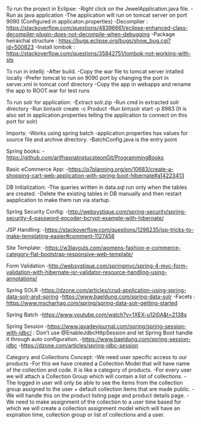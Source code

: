 To run the project in Eclipse:
	-Right click on the JewelApplication.java file.
	-Run as java application
	-The application will run on tomcat server on port 9090 (Configured in applicaton.properties)
	-Decomplier : https://stackoverflow.com/questions/48396661/eclipse-enhanced-class-decompiler-plugin-does-not-decompile-when-debugging
	-Package heiraichal structure : https://bugs.eclipse.org/bugs/show_bug.cgi?id=500823
	-Install lombok : https://stackoverflow.com/questions/35842751/lombok-not-working-with-sts
	
To run in intellij:
	-After build.
	-Copy the war file to tomcat server intalled locally
	-Prefer tomcat to run on 9090 port by changing the port in server.xml in tomcat conf directory
	-Copy the app in webapps and rename the app to ROOT.war for test runs
	
To run solr for application:
	-Extract solr.zip
	-Run cmd in extracted solr directory
	-Run bin\solr create -c Product
	-Run bin\solr start -p 8983 (It is also set in application.properties telling the application to connect on this port for solr)
	
Imports:
	-Works using spring batch
	-application.properties has values for source file and archive directory.
	-BatchConfig.java is the entry point

Spring books:
	-https://github.com/arifhasnatnstucsteonGit/ProgrammingBooks

Basic eCommerce App:
	-https://o7planning.org/en/10683/create-a-shopping-cart-web-application-with-spring-boot-hibernate#a14223413
	
DB Initialization:
	-The queries written in data.sql run only when the tables are created.
	-Delete the existing tables in DB manually and then restart aapplication to make them run via startup.
	
Spring Security Config:
	-http://websystique.com/spring-security/spring-security-4-password-encoder-bcrypt-example-with-hibernate/
	
JSP Handling:
	-https://stackoverflow.com/questions/1296235/jsp-tricks-to-make-templating-easier#comment-1127458

Site Template:
	-https://w3layouts.com/womens-fashion-e-commerce-category-flat-bootstrap-responsive-web-template/
	
Form Validation
	-http://websystique.com/springmvc/spring-4-mvc-form-validation-with-hibernate-jsr-validator-resource-handling-using-annotations/

Spring SOLR
	-https://dzone.com/articles/crud-application-using-spring-data-solr-and-spring
	-https://www.baeldung.com/spring-data-solr
	-Facets : https://www.mscharhag.com/spring/spring-data-solr-getting-started
	
Spring Batch
	-https://www.youtube.com/watch?v=1XEX-u12i0A&t=2138s
	
Spring Session
	-https://www.javadevjournal.com/spring/spring-session-with-jdbc/ : Don’t use @EnableJdbcHttpSession and let Spring Boot handle it through auto configuration.
	-https://www.baeldung.com/spring-session-jdbc
	-https://dzone.com/articles/spring-jdbc-session
	
	

Category and Collections Concept:
	-We need user specific access to our products
	-For this we have created a Collection Model that will have name of the collection and code. It is like a category of products.
	-For every user we will attach a Collection Group which will contain a list of collections.
	-The logged in user will only be able to see the items from the collection group assigned to the user + default collection items that are made public.
	-We will handle this on the product listing page and product details page.
	-We need to make assignment of the collection to a user time based for which we will create a collection assignment model which will have an expiration time, collection group or list of collections and a user.
	